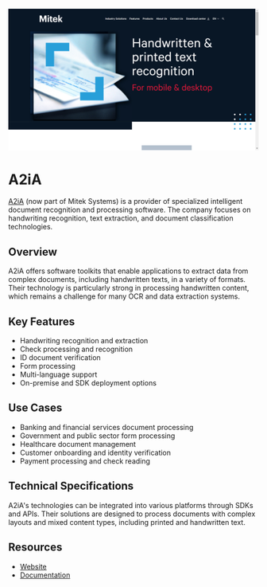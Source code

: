 ![A2iA, a Mitek Company](assets\a2ia.png)

# A2iA

[A2iA](https://www.a2ia.com/en) (now part of Mitek Systems) is a provider of specialized intelligent document recognition and processing software. The company focuses on handwriting recognition, text extraction, and document classification technologies.

## Overview

A2iA offers software toolkits that enable applications to extract data from complex documents, including handwritten texts, in a variety of formats. Their technology is particularly strong in processing handwritten content, which remains a challenge for many OCR and data extraction systems.

## Key Features

- Handwriting recognition and extraction
- Check processing and recognition
- ID document verification
- Form processing
- Multi-language support
- On-premise and SDK deployment options

## Use Cases

- Banking and financial services document processing
- Government and public sector form processing
- Healthcare document management
- Customer onboarding and identity verification
- Payment processing and check reading

## Technical Specifications

A2iA's technologies can be integrated into various platforms through SDKs and APIs. Their solutions are designed to process documents with complex layouts and mixed content types, including printed and handwritten text.

## Resources

- [Website](https://www.mitek.com)
- [Documentation](https://www.mitek.com/resources/)
